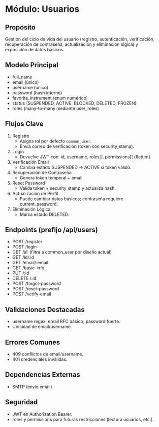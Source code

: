 # Módulo: Usuarios

## Propósito

Gestión del ciclo de vida del usuario (registro, autenticación, verificación, recuperación de contraseña, actualización y eliminación lógica) y exposición de datos básicos.

## Modelo Principal

- full_name
- email (único)
- username (único)
- password (hash interno)
- favorite_instrument (enum numérico)
- status (SUSPENDED, ACTIVE, BLOCKED, DELETED, FROZEN)
- roles (many-to-many mediante user_roles)

## Flujos Clave

1. Registro
   - Asigna rol por defecto `common_user`.
   - Envía correo de verificación (token con security_stamp).
2. Login
   - Devuelve JWT con: id, username, roles[], permissions[] (flatten).
3. Verificación Email
   - Cambia estado SUSPENDED -> ACTIVE si token válido.
4. Recuperación de Contraseña
   - Genera token temporal + email.
5. Reset Password
   - Valida token + security_stamp y actualiza hash.
6. Actualización de Perfil
   - Puede cambiar datos básicos; contraseña requiere current_password.
7. Eliminación Lógica
   - Marca estado DELETED.

## Endpoints (prefijo /api/users)

- POST /register
- POST /login
- GET /all (filtra a common_user por diseño actual)
- GET /id/:id
- GET /email/:email
- GET /basic-info
- PUT /:id
- DELETE /:id
- POST /forgot-password
- POST /reset-password
- POST /verify-email

## Validaciones Destacadas

- username regex; email RFC básico; password fuerte.
- Unicidad de email/username.

## Errores Comunes

- 409 conflictos de email/username.
- 401 credenciales inválidas.

## Dependencias Externas

- SMTP (envío email)

## Seguridad

- JWT en Authorization Bearer.
- roles y permissions para futuras restricciones (lectura usuarios, etc.).
